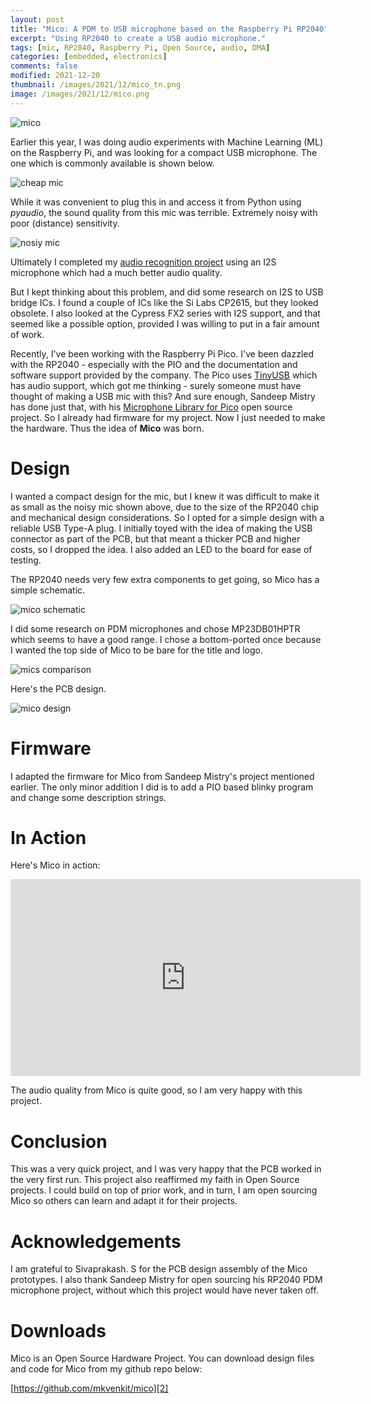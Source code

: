 ```yaml
---
layout: post
title: "Mico: A PDM to USB microphone based on the Raspberry Pi RP2040"
excerpt: "Using RP2040 to create a USB audio microphone."
tags: [mic, RP2040, Raspberry Pi, Open Source, audio, DMA]
categories: [embedded, electronics]
comments: false
modified: 2021-12-20
thumbnail: /images/2021/12/mico_tn.png
image: /images/2021/12/mico.png
---
```


![mico](/images/2021/12/mico.png)

Earlier this year, I was doing audio experiments with Machine Learning (ML) on the Raspberry Pi, and was looking for a 
compact USB microphone. The one which is commonly available is shown below.

![cheap mic](/images/2021/12/cheap_mic.png)

While it was convenient to plug this in and access it from Python using *pyaudio*, the sound quality from this mic 
was terrible. Extremely noisy with poor (distance) sensitivity. 

![nosiy mic](/images/2021/12/noisy_mic.png)


Ultimately I completed my [audio recognition project][1] using an I2S microphone which had a much better audio quality. 

But I kept thinking about this problem, and did some research on I2S to USB bridge ICs. I found a couple of ICs like 
the Si Labs CP2615, but they looked obsolete. I also looked at the Cypress FX2 series with I2S support, and that 
seemed like a possible option, provided I was willing to put in a fair amount of work.

Recently, I've been working with the Raspberry Pi Pico. I've been dazzled with the RP2040 - especially with the PIO 
and the documentation and software support provided by the company. The Pico uses [TinyUSB][3] which has audio support, 
which got me thinking - surely someone must have thought of making a USB mic with this? And sure enough, Sandeep 
Mistry has done just that, with his [Microphone Library for Pico][4] open source project. So I already had firmware for 
my project. Now I just needed to make the hardware. Thus the idea of **Mico** was born.

# Design 

I wanted a compact design for the mic, but I knew it was difficult to make it as small as the noisy mic shown above, due 
to the size of the RP2040 chip and mechanical design considerations. So I opted for a simple design with a reliable USB Type-A 
plug. I initially toyed with the idea of making the USB connector as part of the PCB, but that meant a thicker PCB and 
higher costs, so I dropped the idea. I also added an LED to the board for ease of testing.

The RP2040 needs very few extra components to get going, so Mico has a simple schematic. 

![mico schematic](/images/2021/12/mico_sch.png)

I did some research on PDM microphones and chose MP23DB01HPTR which seems to have a good range. I chose a bottom-ported once because I wanted the top side of Mico to be bare for the title and logo. 

![mics comparison](/images/2021/12/mics_comp.png)

Here's the PCB design. 

![mico design](/images/2021/12/mico_pcb.png)

# Firmware 

I adapted the firmware for Mico from Sandeep Mistry's project mentioned earlier. The only minor addition I did is 
to add a PIO based blinky program and change some description strings. 

# In Action 

Here's Mico in action:

<iframe width="560" height="315" src="https://www.youtube.com/embed/G_soM9alIGk" title="YouTube video player" frameborder="0" allow="accelerometer; autoplay; clipboard-write; encrypted-media; gyroscope; picture-in-picture" allowfullscreen></iframe>

The audio quality from Mico is quite good, so I am very happy with this project.

# Conclusion 

This was a very quick project, and I was very happy that the PCB worked in the very first run. This project also reaffirmed 
my faith in Open Source projects. I could build on top of prior work, and in turn, I am open sourcing Mico so others 
can learn and adapt it for their projects.


# Acknowledgements

I am grateful to Sivaprakash. S for the PCB design assembly of the Mico prototypes. I also thank 
Sandeep Mistry for open sourcing his RP2040 PDM microphone project, without which this project would have never taken off. 

# Downloads

Mico is an Open Source Hardware Project. You can download design files and code for Mico from my github repo below:

[https://github.com/mkvenkit/mico][2]


[1]: https://electronut.in/audio-recongnition-ml/
[2]: https://github.com/mkvenkit/mico
[3]: https://github.com/raspberrypi/tinyusb
[4]: https://github.com/ArmDeveloperEcosystem/microphone-library-for-pico


